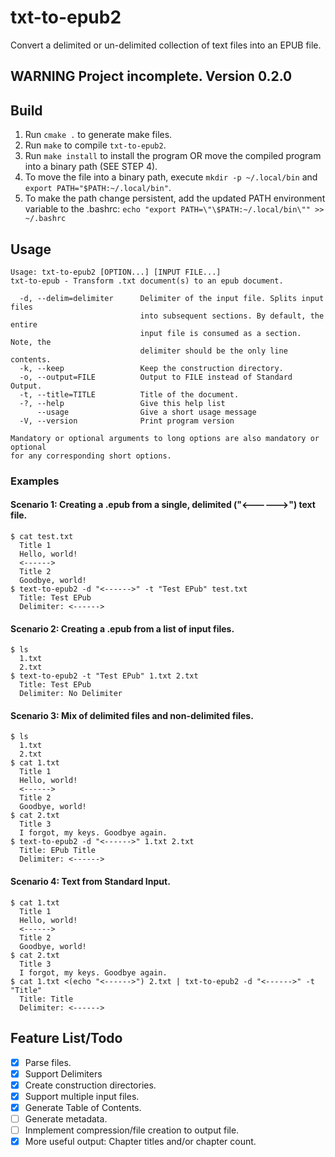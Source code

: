 # txt-to-epub2
Convert a delimited or un-delimited collection of text files into an EPUB file.

## WARNING Project incomplete. Version 0.2.0

## Build 
1. Run `cmake .` to generate make files.
2. Run `make` to compile `txt-to-epub2`.
3. Run `make install` to install the program OR move the compiled program into a binary path (SEE STEP 4).
4. To move the file into a binary path, execute `mkdir -p ~/.local/bin` and `export PATH="$PATH:~/.local/bin"`.
5. To make the path change persistent, add the updated PATH environment variable to the .bashrc: `echo "export PATH=\"\$PATH:~/.local/bin\"" >> ~/.bashrc`

## Usage 
``` 
Usage: txt-to-epub2 [OPTION...] [INPUT FILE...]
txt-to-epub - Transform .txt document(s) to an epub document.

  -d, --delim=delimiter      Delimiter of the input file. Splits input files
                             into subsequent sections. By default, the entire
                             input file is consumed as a section. Note, the
                             delimiter should be the only line contents.
  -k, --keep                 Keep the construction directory.
  -o, --output=FILE          Output to FILE instead of Standard Output.
  -t, --title=TITLE          Title of the document.
  -?, --help                 Give this help list
      --usage                Give a short usage message
  -V, --version              Print program version

Mandatory or optional arguments to long options are also mandatory or optional
for any corresponding short options.
```

### Examples  
#### Scenario 1: Creating a .epub from a single, delimited ("<------>") text file.
```
$ cat test.txt
  Title 1
  Hello, world!
  <------>
  Title 2
  Goodbye, world!
$ text-to-epub2 -d "<------>" -t "Test EPub" test.txt
  Title: Test EPub
  Delimiter: <------>
```  
#### Scenario 2: Creating a .epub from a list of input files.  
```
$ ls
  1.txt
  2.txt
$ text-to-epub2 -t "Test EPub" 1.txt 2.txt 
  Title: Test EPub
  Delimiter: No Delimiter
```  
#### Scenario 3: Mix of delimited files and non-delimited files.
```
$ ls
  1.txt
  2.txt
$ cat 1.txt
  Title 1
  Hello, world!
  <------>
  Title 2
  Goodbye, world!
$ cat 2.txt
  Title 3
  I forgot, my keys. Goodbye again.
$ text-to-epub2 -d "<------>" 1.txt 2.txt
  Title: EPub Title
  Delimiter: <------>
```
#### Scenario 4: Text from Standard Input.
```
$ cat 1.txt
  Title 1
  Hello, world!
  <------>
  Title 2
  Goodbye, world!
$ cat 2.txt
  Title 3
  I forgot, my keys. Goodbye again.
$ cat 1.txt <(echo "<------>") 2.txt | txt-to-epub2 -d "<------>" -t "Title"
  Title: Title
  Delimiter: <------>
```  

## Feature List/Todo
- [x] Parse files.
- [x] Support Delimiters
- [x] Create construction directories. 
- [x] Support multiple input files.
- [x] Generate Table of Contents.
- [ ] Generate metadata.
- [ ] Inmplement compression/file creation to output file.
- [x] More useful output: Chapter titles and/or chapter count.
